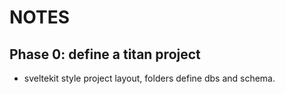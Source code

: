 # NOTES

## Phase 0: define a titan project

- sveltekit style project layout, folders define dbs and schema. 